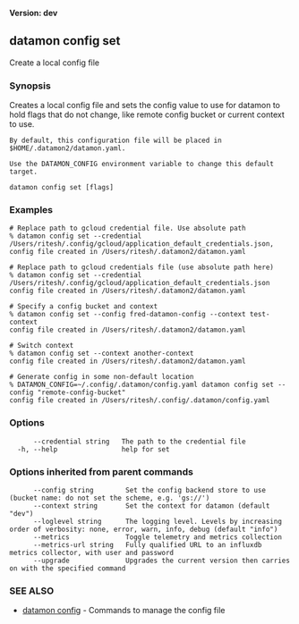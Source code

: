 **Version: dev**

## datamon config set

Create a local config file

### Synopsis

Creates a local config file and sets the config value to use for datamon to hold flags that do not change, like remote config bucket or current context to use.

	By default, this configuration file will be placed in $HOME/.datamon2/datamon.yaml.

	Use the DATAMON_CONFIG environment variable to change this default target.
	

```
datamon config set [flags]
```

### Examples

```
# Replace path to gcloud credential file. Use absolute path
% datamon config set --credential /Users/ritesh/.config/gcloud/application_default_credentials.json,
config file created in /Users/ritesh/.datamon2/datamon.yaml

# Replace path to gcloud credentials file (use absolute path here)
% datamon config set --credential /Users/ritesh/.config/gcloud/application_default_credentials.json
config file created in /Users/ritesh/.datamon2/datamon.yaml

# Specify a config bucket and context
% datamon config set --config fred-datamon-config --context test-context
config file created in /Users/ritesh/.datamon2/datamon.yaml

# Switch context
% datamon config set --context another-context
config file created in /Users/ritesh/.datamon2/datamon.yaml

# Generate config in some non-default location
% DATAMON_CONFIG=~/.config/.datamon/config.yaml datamon config set --config "remote-config-bucket"
config file created in /Users/ritesh/.config/.datamon/config.yaml

```

### Options

```
      --credential string   The path to the credential file
  -h, --help                help for set
```

### Options inherited from parent commands

```
      --config string        Set the config backend store to use (bucket name: do not set the scheme, e.g. 'gs://')
      --context string       Set the context for datamon (default "dev")
      --loglevel string      The logging level. Levels by increasing order of verbosity: none, error, warn, info, debug (default "info")
      --metrics              Toggle telemetry and metrics collection
      --metrics-url string   Fully qualified URL to an influxdb metrics collector, with user and password
      --upgrade              Upgrades the current version then carries on with the specified command
```

### SEE ALSO

* [datamon config](datamon_config.md)	 - Commands to manage the config file

